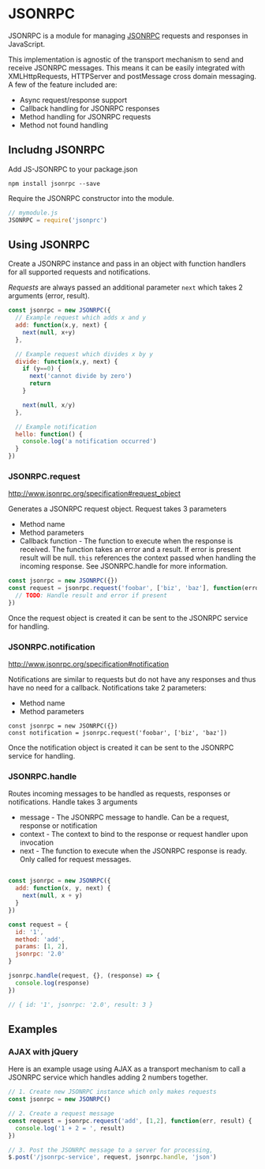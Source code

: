 # JSONRPC

JSONRPC is a module for managing [JSONRPC](http://json-rpc.org) requests and
responses in JavaScript.

This implementation is agnostic of the transport mechanism to send and receive JSONRPC
messages.  This means it can be easily integrated with XMLHttpRequests, HTTPServer and postMessage cross domain messaging. A few of the feature included are:

* Async request/response support
* Callback handling for JSONRPC responses
* Method handling for JSONRPC requests
* Method not found handling

## Includng JSONRPC

Add JS-JSONRPC to your package.json

```
npm install jsonrpc --save
```

Require the JSONRPC constructor into the module.

```js
// mymodule.js
JSONRPC = require('jsonprc')
```
## Using JSONRPC

Create a JSONRPC instance and pass in an object with function handlers for all supported requests and notifications.

*Requests* are always passed an additional parameter ``next`` which takes 2 arguments (error, result).

```js
const jsonrpc = new JSONRPC({
  // Example request which adds x and y
  add: function(x,y, next) {
    next(null, x+y)
  },

  // Example request which divides x by y
  divide: function(x,y, next) {
    if (y==0) {
      next('cannot divide by zero')
      return
    }

    next(null, x/y)
  },

  // Example notification
  hello: function() {
    console.log('a notification occurred')
  }
})
```

### JSONRPC.request
http://www.jsonrpc.org/specification#request_object

Generates a JSONRPC request object. Request takes 3 parameters

* Method name
* Method parameters
* Callback function - The function to execute when the response is received. The function takes an error and a result. If error is present result will be null.  ``this`` references the context passed when handling the incoming response. See JSONRPC.handle for more information.

```js
const jsonrpc = new JSONRPC({})
const request = jsonrpc.request('foobar', ['biz', 'baz'], function(error, result) {
  // TODO: Handle result and error if present
})
```

Once the request object is created it can be sent to the JSONRPC service for handling.


### JSONRPC.notification
http://www.jsonrpc.org/specification#notification

Notifications are similar to requests but do not have any responses and thus have no need for a callback. Notifications take 2 parameters:

* Method name
* Method parameters

```
const jsonrpc = new JSONRPC({})
const notification = jsonrpc.request('foobar', ['biz', 'baz'])
```

Once the notification object is created it can be sent to the JSONRPC service for handling.


### JSONRPC.handle

Routes incoming messages to be handled as requests, responses or notifications. Handle takes 3 arguments

* message - The JSONRPC message to handle. Can be a request, response or notification
* context - The context to bind to the response or request handler upon invocation
* next - The function to execute when the JSONRPC response is ready. Only called for request messages.

```js

const jsonrpc = new JSONRPC({
  add: function(x, y, next) {
    next(null, x + y)
  }
})

const request = {
  id: '1',
  method: 'add',
  params: [1, 2],
  jsonrpc: '2.0'
}

jsonrpc.handle(request, {}, (response) => {
  console.log(response)
})

// { id: '1', jsonrpc: '2.0', result: 3 }
```

## Examples

### AJAX with jQuery

Here is an example usage using AJAX as a transport mechanism to call a JSONRPC service which handles adding 2 numbers together.

```js
// 1. Create new JSONRPC instance which only makes requests
const jsonrpc = new JSONRPC()

// 2. Create a request message
const request = jsonrpc.request('add', [1,2], function(err, result) {
  console.log('1 + 2 = ', result)
})

// 3. Post the JSONRPC message to a server for processing,
$.post('/jsonrpc-service', request, jsonrpc.handle, 'json')
```
